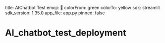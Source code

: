 title: AIChatbot Test
emoji: 🤖
colorFrom: green
colorTo: yellow
sdk: streamlit
sdk_version: 1.35.0
app_file: app.py
pinned: false


# AI_chatbot_test_deployment
